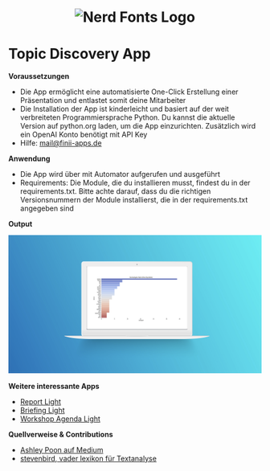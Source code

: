 <h1 align="center">
  <img src="https://www.finii-apps.de/img/finii_logo.png" width="150" alt="Nerd Fonts Logo" />
</h1>

# Topic Discovery App

**Voraussetzungen**
- Die App ermöglicht eine automatisierte One-Click Erstellung einer Präsentation und entlastet somit deine Mitarbeiter 
- Die Installation der App ist kinderleicht und basiert auf der weit verbreiteten Programmiersprache Python. Du kannst die aktuelle Version auf python.org laden, um die App einzurichten. Zusätzlich wird ein OpenAI Konto benötigt mit API Key
- Hilfe: mail@finii-apps.de

**Anwendung**
- Die App wird über mit Automator aufgerufen und ausgeführt
- Requirements: Die Module, die du installieren musst, findest du in der requirements.txt. Bitte achte darauf, dass du die richtigen Versionsnummern der Module installierst, die in der requirements.txt angegeben sind

**Output**

![- Bild fehlt -](https://github.com/FINII-Apps/topic-discovery/blob/main/screenshot.png?raw=true "Output of Script")

**Weitere interessante Apps**
- [Report Light](https://github.com/FINII-Apps/one-second-decks-report-light "Zur App")
- [Briefing Light](https://github.com/FINII-Apps/one-second-decks-briefing-light "Zur App")
- [Workshop Agenda Light](https://github.com/FINII-Apps/one-second-decks-workshop-light "Zur App")

**Quellverweise & Contributions**
- [Ashley Poon auf Medium](https://medium.com/analytics-vidhya/using-natural-language-processing-in-python-to-conduct-your-own-social-listening-f0e6bda47aee)
- [stevenbird, vader lexikon für Textanalyse](https://github.com/nltk/nltk_data/tree/gh-pages/packages/sentiment)
  
